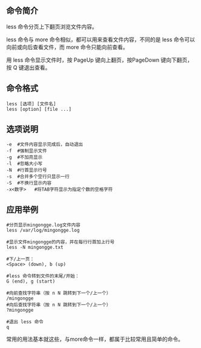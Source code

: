 ## 命令简介

less 命令分页上下翻页浏览文件内容。

less 命令与 more 命令相似，都可以用来查看文件内容，不同的是 less 命令可以向前或向后查看文件，而 more 命令只能向前查看。

用 less 命令显示文件时，按 PageUp 键向上翻页，按PageDown 键向下翻页，按 Q 键退出查看。

## 命令格式

```
less [选项] [文件名]
less [option] [file ...]
```

## 选项说明

```
-e  #文件内容显示完成后，自动退出
-f  #强制显示文件
-g  #不加亮显示
-l  #忽略大小写
-N  #行首显示行号
-s  #合并多个空行只显示一行
-S  #不换行显示内容
-x<数字>   #将TAB字符显示为指定个数的空格字符
```

## 应用举例

```
#分页显示mingongge.log文件内容
less /var/log/mingongge.log

#显示文件mingongge的内容，并在每行行首加上行号
less -N mingongge.txt

#下/上一页：
<Space> (down), b (up)

#less 命令转到文件的末尾/开始：
G (end), g (start)

#向前查找字符串（按 n N 跳转到下一个/上一个）
/mingongge
#向后查找字符串（按 n N 跳转到下一个/上一个）
?mingongge

#退出 less 命令
q
```

常用的用法基本就这些，与more命令一样，都属于比较常用且简单的命令。